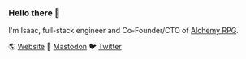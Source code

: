### Hello there 👋

<!--
**ioveracker/ioveracker** is a ✨ _special_ ✨ repository because its `README.md` (this file) appears on your GitHub profile.
-->

I'm Isaac, full-stack engineer and Co-Founder/CTO of [Alchemy RPG](https://alchemyrpg.com).

🌎 [Website](https://overacker.me) 🐘 [Mastodon](https://hachyderm.io/@voidrender) 🐦 [Twitter](https://twitter.com/ioveracker)
